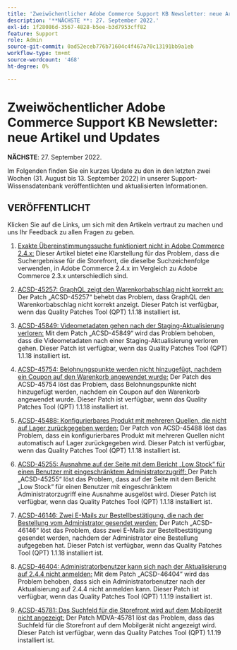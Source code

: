 ```yaml
---
title: 'Zweiwöchentlicher Adobe Commerce Support KB Newsletter: neue Artikel und Updates'
description: '**NÄCHSTE **: 27. September 2022.'
exl-id: 1f28086d-3567-4828-b5ee-b3d7953cff82
feature: Support
role: Admin
source-git-commit: 0ad52eceb776b71604c4f467a70c13191bb9a1eb
workflow-type: tm+mt
source-wordcount: '468'
ht-degree: 0%

---
```


# Zweiwöchentlicher Adobe Commerce Support KB Newsletter: neue Artikel und Updates

**NÄCHSTE**: 27. September 2022.

Im Folgenden finden Sie ein kurzes Update zu den in den letzten zwei Wochen (31. August bis 13. September 2022) in unserer Support-Wissensdatenbank veröffentlichten und aktualisierten Informationen.

## VERÖFFENTLICHT

Klicken Sie auf die Links, um sich mit den Artikeln vertraut zu machen und uns Ihr Feedback zu allen Fragen zu geben.

1. [Exakte Übereinstimmungssuche funktioniert nicht in Adobe Commerce 2.4.x:](/help/troubleshooting/miscellaneous/exact-match-search-for-product-not-working-in-adobe-commerce.md) Dieser Artikel bietet eine Klarstellung für das Problem, dass die Suchergebnisse für die Storefront, die dieselbe Suchzeichenfolge verwenden, in Adobe Commerce 2.4.x im Vergleich zu Adobe Commerce 2.3.x unterschiedlich sind.

1. [ACSD-45257: GraphQL zeigt den Warenkorbabschlag nicht korrekt an:](/help/support-tools/patches-available-in-qpt-tool/v1-1-18/acsd-45257-graphql-doesnt-display-cart-discount-correctly.md) Der Patch „ACSD-45257“ behebt das Problem, dass GraphQL den Warenkorbabschlag nicht korrekt anzeigt. Dieser Patch ist verfügbar, wenn das Quality Patches Tool (QPT) 1.1.18 installiert ist.

1. [ACSD-45849: Videometadaten gehen nach der Staging-Aktualisierung verloren:](/help/support-tools/patches-available-in-qpt-tool/v1-1-18/acsd-45849-video-metadata-lost-after-staging-update.md) Mit dem Patch „ACSD-45849“ wird das Problem behoben, dass die Videometadaten nach einer Staging-Aktualisierung verloren gehen. Dieser Patch ist verfügbar, wenn das Quality Patches Tool (QPT) 1.1.18 installiert ist.

1. [ACSD-45754: Belohnungspunkte werden nicht hinzugefügt, nachdem ein Coupon auf den Warenkorb angewendet wurde:](https://experienceleague.adobe.com/docs/commerce-knowledge-base/kb/support-tools/patches/acsd-45754-reward-points-not-added-after-applying-coupon-to-the-cart.html) Der Patch des ACSD-45754 löst das Problem, dass Belohnungspunkte nicht hinzugefügt werden, nachdem ein Coupon auf den Warenkorb angewendet wurde. Dieser Patch ist verfügbar, wenn das Quality Patches Tool (QPT) 1.1.18 installiert ist.

1. [ACSD-45488: Konfigurierbares Produkt mit mehreren Quellen, die nicht auf Lager zurückgegeben werden:](/help/support-tools/patches-available-in-qpt-tool/v1-1-18/acsd-45488-configurable-product-with-multiple-sources-not-returned-to-in-stock.md) Der Patch von ACSD-45488 löst das Problem, dass ein konfigurierbares Produkt mit mehreren Quellen nicht automatisch auf Lager zurückgegeben wird. Dieser Patch ist verfügbar, wenn das Quality Patches Tool (QPT) 1.1.18 installiert ist.

1. [ACSD-45255: Ausnahme auf der Seite mit dem Bericht „Low Stock“ für einen Benutzer mit eingeschränktem Administratorzugriff: ](/help/support-tools/patches-available-in-qpt-tool/v1-1-18/acsd-45255-exception-on-low-stock-report-page-for-restricted-admin-user.md) Der Patch „ACSD-45255“ löst das Problem, dass auf der Seite mit dem Bericht „Low Stock“ für einen Benutzer mit eingeschränktem Administratorzugriff eine Ausnahme ausgelöst wird. Dieser Patch ist verfügbar, wenn das Quality Patches Tool (QPT) 1.1.18 installiert ist.

1. [ACSD-46146: Zwei E-Mails zur Bestellbestätigung, die nach der Bestellung vom Administrator gesendet werden:](/help/support-tools/patches-available-in-qpt-tool/v1-1-18/acsd-46146-two-order-confirmation-emails-are-sent-after-placing-order-from-admin.md) Der Patch „ACSD-46146“ löst das Problem, dass zwei E-Mails zur Bestellbestätigung gesendet werden, nachdem der Administrator eine Bestellung aufgegeben hat. Dieser Patch ist verfügbar, wenn das Quality Patches Tool (QPT) 1.1.18 installiert ist.

1. [ACSD-46404: Administratorbenutzer kann sich nach der Aktualisierung auf 2.4.4 nicht anmelden:](/help/support-tools/patches-available-in-qpt-tool/v1-1-19/acsd-46404-admin-user-cannot-log-in-after-upgrading-to-2-4-4.md) Mit dem Patch „ACSD-46404“ wird das Problem behoben, dass sich ein Administratorbenutzer nach der Aktualisierung auf 2.4.4 nicht anmelden kann. Dieser Patch ist verfügbar, wenn das Quality Patches Tool (QPT) 1.1.19 installiert ist.

1. [ACSD-45781: Das Suchfeld für die Storefront wird auf dem Mobilgerät nicht angezeigt:](/help/support-tools/patches-available-in-qpt-tool/v1-1-19/acsd-45781-store-front-search-field-not-displayed-on-mobile.md) Der Patch MDVA-45781 löst das Problem, dass das Suchfeld für die Storefront auf dem Mobilgerät nicht angezeigt wird. Dieser Patch ist verfügbar, wenn das Quality Patches Tool (QPT) 1.1.19 installiert ist.
